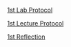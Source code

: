 


[1st Lab Protocol](../../E_01_Protocol.md)

[1st Lecture Protocol](../../V_01_Protocol.md)

[1st Reflection](E_01_Reflection.md)
